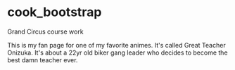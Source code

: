 # cook_bootstrap
Grand Circus course work

This is my fan page for one of my favorite animes. It's called Great Teacher Onizuka. It's about a 22yr old biker gang leader who decides to become the best damn teacher ever. 


